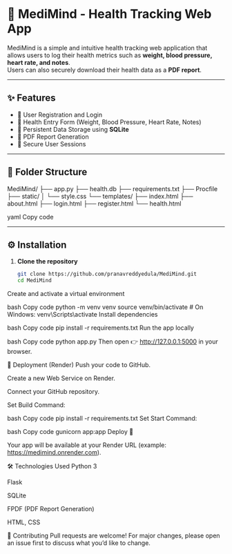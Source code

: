# 🧠 MediMind - Health Tracking Web App

MediMind is a simple and intuitive health tracking web application that allows users to log their health metrics such as **weight, blood pressure, heart rate, and notes**.  
Users can also securely download their health data as a **PDF report**.

---

## ✨ Features
- 🔐 User Registration and Login  
- 📝 Health Entry Form (Weight, Blood Pressure, Heart Rate, Notes)  
- 💾 Persistent Data Storage using **SQLite**  
- 📄 PDF Report Generation  
- 🔑 Secure User Sessions  

---

## 📂 Folder Structure
MediMind/
├── app.py
├── health.db
├── requirements.txt
├── Procfile
├── static/
│ └── style.css
└── templates/
├── index.html
├── about.html
├── login.html
├── register.html
└── health.html

yaml
Copy code

---

## ⚙️ Installation

1. **Clone the repository**
   ```bash
   git clone https://github.com/pranavreddyedula/MediMind.git
   cd MediMind
Create and activate a virtual environment

bash
Copy code
python -m venv venv
source venv/bin/activate   # On Windows: venv\Scripts\activate
Install dependencies

bash
Copy code
pip install -r requirements.txt
Run the app locally

bash
Copy code
python app.py
Then open 👉 http://127.0.0.1:5000 in your browser.

🚀 Deployment (Render)
Push your code to GitHub.

Create a new Web Service on Render.

Connect your GitHub repository.

Set Build Command:

bash
Copy code
pip install -r requirements.txt
Set Start Command:

bash
Copy code
gunicorn app:app
Deploy 🎉

Your app will be available at your Render URL (example: https://medimind.onrender.com).

🛠️ Technologies Used
Python 3

Flask

SQLite

FPDF (PDF Report Generation)

HTML, CSS

🤝 Contributing
Pull requests are welcome! For major changes, please open an issue first to discuss what you’d like to change.
